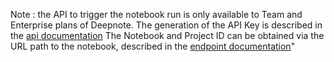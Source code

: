 Note : the API to trigger the notebook run is only available to Team and Enterprise plans of Deepnote.
The generation of the API Key is described in the <a href='https://deepnote.com/docs/deepnote-api'>api documentation</a>
The Notebook and Project ID can be obtained via the URL path to the notebook, described in the <a href='https://deepnote.com/docs/api-execute-notebook'>endpoint documentation</a>"